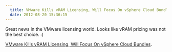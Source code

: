 ```yaml
---
  title: VMware Kills vRAM Licensing, Will Focus On vSphere Cloud Bundles
  date: 2012-08-20 15:36:15
---
```


Great news in the VMware licensing world. Looks like vRAM pricing was
not the best choice. :)

[VMware Kills vRAM Licensing, Will Focus On vSphere Cloud Bundles](http://www.crn.com/news/cloud/240005840/vmware-kills-vram-licensing-will-focus-on-vsphere-cloud-bundles.htm?cid=rssFeed).
